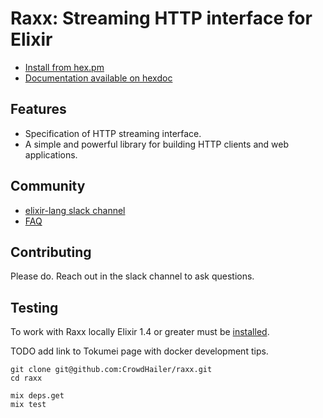 # Raxx: Streaming HTTP interface for Elixir

- [Install from hex.pm](https://hex.pm/packages/raxx)
- [Documentation available on hexdoc](https://hexdocs.pm/raxx)

## Features

- Specification of HTTP streaming interface.
- A simple and powerful library for building HTTP clients and web applications.

## Community

- [elixir-lang slack channel](https://elixir-lang.slack.com/messages/C56H3TBH8/)
- [FAQ](FAQ.md)

## Contributing

Please do.
Reach out in the slack channel to ask questions.

## Testing

To work with Raxx locally Elixir 1.4 or greater must be [installed](https://elixir-lang.org/install.html).

TODO add link to Tokumei page with docker development tips.

```
git clone git@github.com:CrowdHailer/raxx.git
cd raxx

mix deps.get
mix test
```
